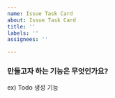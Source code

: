 ```yaml
---
name: Issue Task Card
about: Issue Task Card
title: ''
labels: ''
assignees: ''

---
```


### 만들고자 하는 기능은 무엇인가요?
ex) Todo 생성 기능

